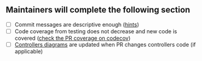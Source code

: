 ## Maintainers will complete the following section

- [ ] Commit messages are descriptive enough ([hints](https://www.freecodecamp.org/news/how-to-write-better-git-commit-messages/))
- [ ] Code coverage from testing does not decrease and new code is covered ([check the PR coverage on codecov](https://app.codecov.io/gh/redhat-appstudio/integration-service/pulls))
- [ ] [Controllers diagrams](https://github.com/redhat-appstudio/integration-service/tree/main/docs) are updated when PR changes controllers code  (if applicable)
